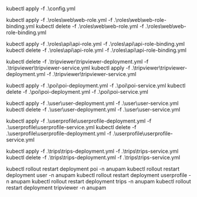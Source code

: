 kubectl apply -f .\config.yml



kubectl apply -f .\roles\web\web-role.yml -f .\roles\web\web-role-binding.yml 
kubectl delete -f .\roles\web\web-role.yml -f .\roles\web\web-role-binding.yml 


kubectl apply -f .\roles\api\api-role.yml -f .\roles\api\api-role-binding.yml 
kubectl delete -f .\roles\api\api-role.yml -f .\roles\api\api-role-binding.yml 


kubectl delete -f .\tripviewer\tripviewer-deployment.yml -f .\tripviewer\tripviewer-service.yml
kubectl apply -f .\tripviewer\tripviewer-deployment.yml -f .\tripviewer\tripviewer-service.yml


kubectl apply -f .\poi\poi-deployment.yml -f .\poi\poi-service.yml
kubectl delete -f .\poi\poi-deployment.yml -f .\poi\poi-service.yml


kubectl apply -f .\user\user-deployment.yml -f .\user\user-service.yml
kubectl delete -f .\user\user-deployment.yml -f .\user\user-service.yml




kubectl apply -f .\userprofile\userprofile-deployment.yml -f .\userprofile\userprofile-service.yml
kubectl delete -f .\userprofile\userprofile-deployment.yml -f .\userprofile\userprofile-service.yml


kubectl apply -f .\trips\trips-deployment.yml -f .\trips\trips-service.yml
kubectl delete -f .\trips\trips-deployment.yml -f .\trips\trips-service.yml



kubectl rollout restart deployment poi -n anupam
kubectl rollout restart deployment user -n anupam
kubectl rollout restart deployment userprofile -n anupam
kubectl rollout restart deployment trips -n anupam
kubectl rollout restart deployment tripviewer -n anupam